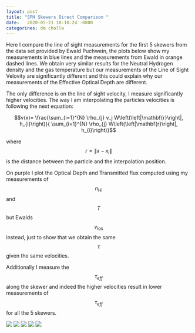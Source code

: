 ```yaml
---
layout: post
title: "SPH Skewers Direct Comparison "
date:   2020-05-21 10:10:24 -0800
categorines: dm cholla
---
```


Here I compare the line of sight measurements for the first 5 skewers from the data set provided by Ewald Puchwein, the plots below show my  measurements in blue lines and the measurements from Ewald in orange dashed lines. We obtain very similar results for the Neutral Hydrogen density and the gas temperature but our measurements of the Line of Sight Velovity are significantly different and this could explain why our measurements of the Effective Optical Depth are different. 


The only difference is on the line of sight velocity, I measure significantly higher velocities. The way I am interpolating the particles velocities is following the next equation: 

$$v(x)= \frac{\sum_{i=1}^{N} \rho_{j} v_j W\left(\left|\mathbf{r}\right|, h_{i}\right)}{ \sum_{i=1}^{N} \rho_{j} W\left(\left|\mathbf{r}\right|, h_{i}\right)}$$


where $$r = \| x - x_i \|$$ is the distance between the particle and the interpolation position. 


On purple I plot the Optical Depth and Transmitted flux computed using my measurements of $$n_{\mathrm{HI}}$$ and $$T$$ but Ewalds $$v_{\mathrm{los}}$$ instead, just to show that we obtain the same $$\tau$$ given the same velocities. 

Additionally I measure the $$\tau_{eff}$$ along the skewer and indeed the higher velocities result in lower measurements of $$\tau_{eff}$$ for all the 5 skewers. 

<img src="{{ site.url }}assets/images/skewer_0_12.png">



<img src="{{ site.url }}assets/images/skewer_1_12.png">



<img src="{{ site.url }}assets/images/skewer_2_12.png">



<img src="{{ site.url }}assets/images/skewer_3_12.png">


<img src="{{ site.url }}assets/images/skewer_5_12.png">

